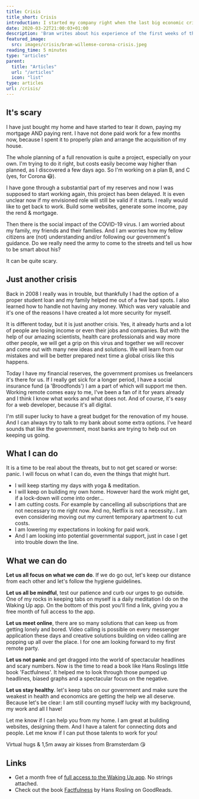 ```yaml
---
title: Crisis
title_short: Crisis
introduction: I started my company right when the last big economic crisis started. In 2008 my first and only big client froze all marketing budgets and I was out of work for a bit. Back then I was still on my student loan and that helped me get through it quite easily.  While I'm still paying off that debt, the second crisis is hitting us.
date: 2020-03-22T21:00:03+01:00
description: 'Bram writes about his experience of the first weeks of the Corona crisis.'
featured_image:
  src: images/crisis/bram-willemse-corona-crisis.jpeg
reading_time: 5 minutes
type: "articles"
parent:
  title: "Articles"
  url: "/articles"
  icon: "list"
type: articles
url: /crisis/
---
```


## It's scary
I have just bought my home and have started to tear it down, paying my mortgage AND paying rent. I have not done paid work for a few months now, because I spent it to properly plan and arrange the acquisition of my house.

The whole planning of a full renovation is quite a project, especially on your own. I'm trying to do it right, but costs easily become way higher than planned, as I discovered a few days ago. So I'm working on a plan B, and C (yes, for Corona 😷).

I have gone through a substantial part of my reserves and now I was supposed to start working again, this project has been delayed. It is even unclear now if my envisioned role will still be valid if it starts. I really would like to get back to work. Build some websites, generate some income, pay the rend & mortgage.

Then there is the social impact of the COVID-19 virus. I am worried about my family, my friends and their families. And I am worries how my fellow citizens are (not) understanding and/or following our government's guidance. Do we really need the army to come to the streets and tell us how to be smart about his?

It can be quite scary.

## Just another crisis
Back in 2008 I really was in trouble, but thankfully I had the option of a proper student loan and my family helped me out of a few bad spots. I also learned how to handle not having any money. Which was very valuable and it's one of the reasons I have created a lot more security for myself.

It is different today, but it is just another crisis. Yes, it already hurts and a lot of people are losing income or even their jobs and companies.
But with the help of our amazing scientists, health care professionals and way more other people, we will get a grip on this virus and together we will recover and come out with many new ideas and solutions. We will learn from our mistakes and will be better prepared next time a global crisis like this happens.

Today I have my financial reserves, the government promises us freelancers it's there for us. If I really get sick for a longer period, I have a social insurance fund (a 'Broodfonds') I am a part of which will support me then. Working remote comes easy to me, I've been a fan of it for years already and I think I know what works and what does not. And of course, it's easy for a web developer, because it's all digital.

I'm still super lucky to have a great budget for the renovation of my house. And I can always try to talk to my bank about some extra options. I've heard sounds that like the government, most banks are trying to help out on keeping us going.

## What I can do
It is a time to be real about the threats, but to not get scared or worse: panic. I will focus on what I can do, even the things that might hurt.

- I will keep starting my days with yoga & meditation.
- I will keep on building my own home. However hard the work might get, if a lock-down will come into order...
- I am cutting costs. For example by cancelling all subscriptions that are not necessary to me right now. And no, Netflix is not a necessity.. I am even considering moving out my current temporary apartment to cut costs.
- I am lowering my expectations in looking for paid work.
- And I am looking into potential governmental support, just in case I get into trouble down the line.

## What we can do
**Let us all focus on what we _can_ do**. If we do go out, let's keep our distance from each other and let's follow the hygiene guidelines.

**Let us all be mindful**, test our patience and curb our urges to go outside. One of my rocks in keeping tabs on myself is a daily meditation I do on the Waking Up app. On the bottom of this post you'll find a link, giving you a free month of full access to the app.

**Let us meet online**, there are so many solutions that can keep us from getting lonely and bored. Video calling is possible on every messenger application these days and creative solutions building on video calling are popping up all over the place. I for one am looking forward to my first remote party.

**Let us not panic** and get dragged into the world of spectacular headlines and scary numbers. Now is the time to read a book like Hans Roslings little book 'Factfulness'. It helped me to look through those pumped up headlines, biased graphs and a spectacular focus on the negative.

**Let us stay healthy**. let's keep tabs on our government and make sure the weakest in health and economics are getting the help we all deserve. Because let's be clear: I am still counting myself lucky with my background, my work and all I have!

Let me know if I can help you from my home. I am great at building websites, designing them. And I have a talent for connecting dots and people. Let me know if I can put those talents to work for you!

Virtual hugs & 1,5m away air kisses from Bramsterdam 😘

## Links
- Get a month free of [full access to the Waking Up app](https://player.wakingup.com/5e1881). No strings attached.
- Check out the book [Factfulness](https://www.goodreads.com/book/show/34890015-factfulness) by Hans Rosling on GoodReads.